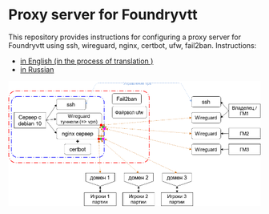 # Proxy server for Foundryvtt  

This repository provides instructions for configuring a proxy server for Foundryvtt using ssh, wireguard, nginx, certbot, ufw, fail2ban.
Instructions:

* [in English (in the process of translation )](./Proxy-server%20for%20Foundryvtt%20(EN).md)  
* [in Russian](./Proxy-server%20for%20Foundryvtt%20(RU).md)  


![](media/Proxy-server_Foundryvtt_scheme_ru.png)